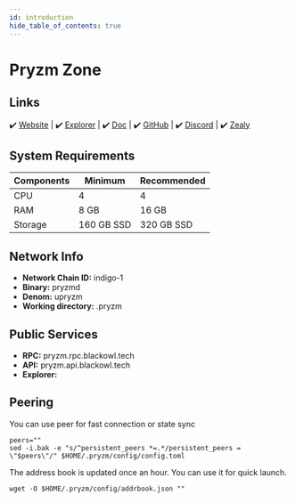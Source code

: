 ```yaml
---
id: introduction
hide_table_of_contents: true
---
```


# Pryzm Zone

## Links

 ✔️ [Website](https://pryzm.zone/) | ✔️ [Explorer](XXXXXXX) | ✔️ [Doc](https://docs.pryzm.zone/) | ✔️ [GitHub](https://github.com/pryzm-finance) | ✔️ [Discord](https://discord.gg/eZGaXFEeEZ) | ✔️ [Zealy](https://zealy.io/c/pryzm/invite/cfNmFH3eoXrvl2Rr9qk7o)

## **System Requirements**

| Components | Minimum      | **Recommended** |
|------------|--------------|-----------------|
| CPU        | 4            | 4               |
| RAM        | 8 GB         | 16 GB           |
| Storage    | 160 GB SSD   | 320 GB SSD      |

## Network Info 

* **Network Chain ID:** indigo-1
* **Binary:** pryzmd
* **Denom:** upryzm
* **Working directory:** .pryzm

## Public Services
* **RPC:** pryzm.rpc.blackowl.tech
* **API:** pryzm.api.blackowl.tech
* **Explorer:** 

## Peering
You can use peer for fast connection or state sync
```shell
peers=""
sed -i.bak -e "s/^persistent_peers *=.*/persistent_peers = \"$peers\"/" $HOME/.pryzm/config/config.toml
```
The address book is updated once an hour. You can use it for quick launch.
```shell
wget -O $HOME/.pryzm/config/addrbook.json ""
```
